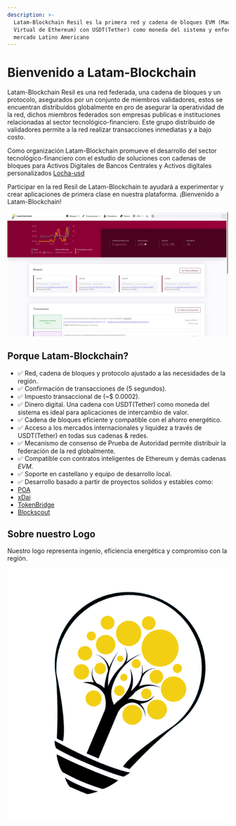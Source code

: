 ```yaml
---
description: >-
  Latam-Blockchain Resil es la primera red y cadena de bloques EVM (Maquina
  Virtual de Ethereum) con USDT(Tether) como moneda del sistema y enfocada en el
  mercado Latino Americano
---
```


# Bienvenido a Latam-Blockchain

Latam-Blockchain Resil es una red federada, una cadena de bloques y un protocolo, asegurados por un conjunto de miembros validadores, estos se encuentran distribuidos globalmente en pro de asegurar la operatividad de la red, dichos miembros federados son empresas publicas e instituciones relacionadas al sector tecnológico-financiero. Este grupo distribuido de validadores permite a la red realizar transacciones inmediatas y a bajo costo.

Como organización Latam-Blockchain promueve el desarrollo del sector tecnológico-financiero con el estudio de soluciones con cadenas de bloques para Activos Digitales de Bancos Centrales y Activos digitales personalizados [Locha-usd](https://locha-usd.github.io/)

Participar en la red Resil de Latam-Blockchain te ayudará a experimentar y crear aplicaciones de primera clase en nuestra plataforma. ¡Bienvenido a Latam-Blockchain!

![Explorador de Bloques](.gitbook/assets/blockscout.png)

## **Porque Latam-Blockchain?**

* ✅ Red, cadena de bloques y protocolo ajustado a las necesidades de la región.
* ✅ Confirmación de transacciones de \(5 segundos\).
* ✅ Impuesto transaccional de \(~$ 0.0002\).
* ✅ Dinero digital. Una cadena con USDT\(Tether\) como moneda del sistema es ideal para aplicaciones de intercambio de valor.
* ✅ Cadena de bloques eficiente y compatible con el ahorro energético.
* ✅ Acceso a los mercados internacionales y liquidez a través de USDT\(Tether\) en todas sus cadenas & redes.
* ✅ Mecanismo de consenso de Prueba de Autoridad permite distribuir la federación de la red globalmente. 
* ✅ Compatible con contratos inteligentes de Ethereum y demás cadenas _EVM_.
* ✅ Soporte en castellano y equipo de desarrollo local.
* ✅ Desarrollo basado a partir de proyectos solidos y estables como:
 * [POA](https://www.poa.network/)
 * [xDai](https://www.xdaichain.com/)
 * [TokenBridge](https://docs.tokenbridge.net/)
 * [Blockscout](https://docs.blockscout.com/)

## Sobre nuestro Logo

Nuestro logo representa ingenio, eficiencia energética y compromiso con la región.

![](.gitbook/assets/logo_big.png)


